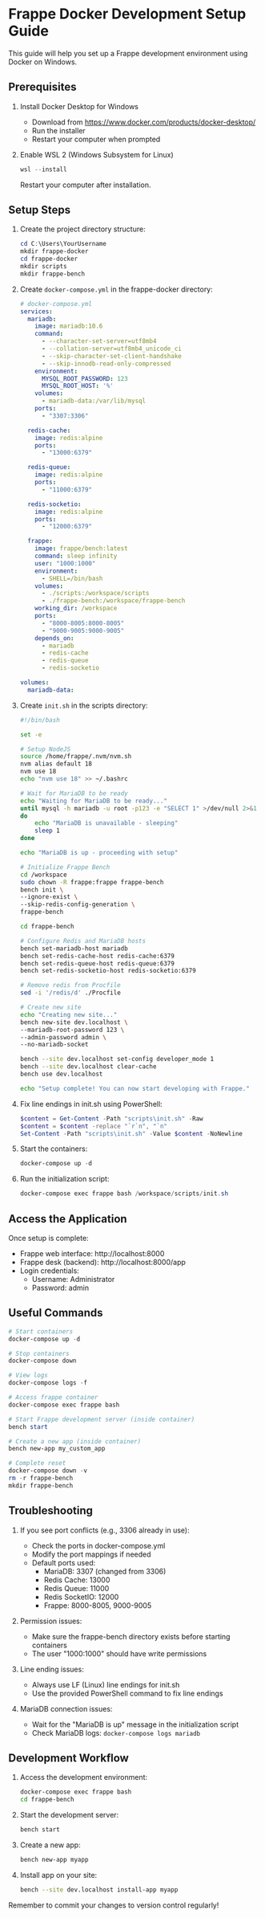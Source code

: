 # Frappe Docker Development Setup Guide

This guide will help you set up a Frappe development environment using Docker on Windows.

## Prerequisites

1. Install Docker Desktop for Windows
   - Download from https://www.docker.com/products/docker-desktop/
   - Run the installer
   - Restart your computer when prompted

2. Enable WSL 2 (Windows Subsystem for Linux)
   ```powershell
   wsl --install
   ```
   Restart your computer after installation.

## Setup Steps

1. Create the project directory structure:
   ```powershell
   cd C:\Users\YourUsername
   mkdir frappe-docker
   cd frappe-docker
   mkdir scripts
   mkdir frappe-bench
   ```

2. Create `docker-compose.yml` in the frappe-docker directory:
   ```yaml
   # docker-compose.yml
   services:
     mariadb:
       image: mariadb:10.6
       command:
         - --character-set-server=utf8mb4
         - --collation-server=utf8mb4_unicode_ci
         - --skip-character-set-client-handshake
         - --skip-innodb-read-only-compressed
       environment:
         MYSQL_ROOT_PASSWORD: 123
         MYSQL_ROOT_HOST: '%'
       volumes:
         - mariadb-data:/var/lib/mysql
       ports:
         - "3307:3306"

     redis-cache:
       image: redis:alpine
       ports:
         - "13000:6379"

     redis-queue:
       image: redis:alpine
       ports:
         - "11000:6379"

     redis-socketio:
       image: redis:alpine
       ports:
         - "12000:6379"

     frappe:
       image: frappe/bench:latest
       command: sleep infinity
       user: "1000:1000"
       environment:
         - SHELL=/bin/bash
       volumes:
         - ./scripts:/workspace/scripts
         - ./frappe-bench:/workspace/frappe-bench
       working_dir: /workspace
       ports:
         - "8000-8005:8000-8005"
         - "9000-9005:9000-9005"
       depends_on:
         - mariadb
         - redis-cache
         - redis-queue
         - redis-socketio

   volumes:
     mariadb-data:
   ```

3. Create `init.sh` in the scripts directory:
   ```bash
   #!/bin/bash

   set -e

   # Setup NodeJS
   source /home/frappe/.nvm/nvm.sh
   nvm alias default 18
   nvm use 18
   echo "nvm use 18" >> ~/.bashrc

   # Wait for MariaDB to be ready
   echo "Waiting for MariaDB to be ready..."
   until mysql -h mariadb -u root -p123 -e "SELECT 1" >/dev/null 2>&1
   do
       echo "MariaDB is unavailable - sleeping"
       sleep 1
   done

   echo "MariaDB is up - proceeding with setup"

   # Initialize Frappe Bench
   cd /workspace
   sudo chown -R frappe:frappe frappe-bench
   bench init \
   --ignore-exist \
   --skip-redis-config-generation \
   frappe-bench

   cd frappe-bench

   # Configure Redis and MariaDB hosts
   bench set-mariadb-host mariadb
   bench set-redis-cache-host redis-cache:6379
   bench set-redis-queue-host redis-queue:6379
   bench set-redis-socketio-host redis-socketio:6379

   # Remove redis from Procfile
   sed -i '/redis/d' ./Procfile

   # Create new site
   echo "Creating new site..."
   bench new-site dev.localhost \
   --mariadb-root-password 123 \
   --admin-password admin \
   --no-mariadb-socket

   bench --site dev.localhost set-config developer_mode 1
   bench --site dev.localhost clear-cache
   bench use dev.localhost

   echo "Setup complete! You can now start developing with Frappe."
   ```

4. Fix line endings in init.sh using PowerShell:
   ```powershell
   $content = Get-Content -Path "scripts\init.sh" -Raw
   $content = $content -replace "`r`n", "`n"
   Set-Content -Path "scripts\init.sh" -Value $content -NoNewline
   ```

5. Start the containers:
   ```powershell
   docker-compose up -d
   ```

6. Run the initialization script:
   ```powershell
   docker-compose exec frappe bash /workspace/scripts/init.sh
   ```

## Access the Application

Once setup is complete:
- Frappe web interface: http://localhost:8000
- Frappe desk (backend): http://localhost:8000/app
- Login credentials:
  - Username: Administrator
  - Password: admin

## Useful Commands

```powershell
# Start containers
docker-compose up -d

# Stop containers
docker-compose down

# View logs
docker-compose logs -f

# Access frappe container
docker-compose exec frappe bash

# Start Frappe development server (inside container)
bench start

# Create a new app (inside container)
bench new-app my_custom_app

# Complete reset
docker-compose down -v
rm -r frappe-bench
mkdir frappe-bench
```

## Troubleshooting

1. If you see port conflicts (e.g., 3306 already in use):
   - Check the ports in docker-compose.yml
   - Modify the port mappings if needed
   - Default ports used:
     - MariaDB: 3307 (changed from 3306)
     - Redis Cache: 13000
     - Redis Queue: 11000
     - Redis SocketIO: 12000
     - Frappe: 8000-8005, 9000-9005

2. Permission issues:
   - Make sure the frappe-bench directory exists before starting containers
   - The user "1000:1000" should have write permissions

3. Line ending issues:
   - Always use LF (Linux) line endings for init.sh
   - Use the provided PowerShell command to fix line endings

4. MariaDB connection issues:
   - Wait for the "MariaDB is up" message in the initialization script
   - Check MariaDB logs: `docker-compose logs mariadb`

## Development Workflow

1. Access the development environment:
   ```bash
   docker-compose exec frappe bash
   cd frappe-bench
   ```

2. Start the development server:
   ```bash
   bench start
   ```

3. Create a new app:
   ```bash
   bench new-app myapp
   ```

4. Install app on your site:
   ```bash
   bench --site dev.localhost install-app myapp
   ```

Remember to commit your changes to version control regularly!